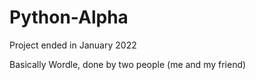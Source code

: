 # Python-Alpha
Project ended in January 2022

Basically Wordle, done by two people (me and my friend)
